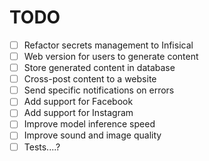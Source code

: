 # TODO

- [ ] Refactor secrets management to Infisical
- [ ] Web version for users to generate content
- [ ] Store generated content in database
- [ ] Cross-post content to a website
- [ ] Send specific notifications on errors
- [ ] Add support for Facebook
- [ ] Add support for Instagram
- [ ] Improve model inference speed
- [ ] Improve sound and image quality
- [ ] Tests....?
